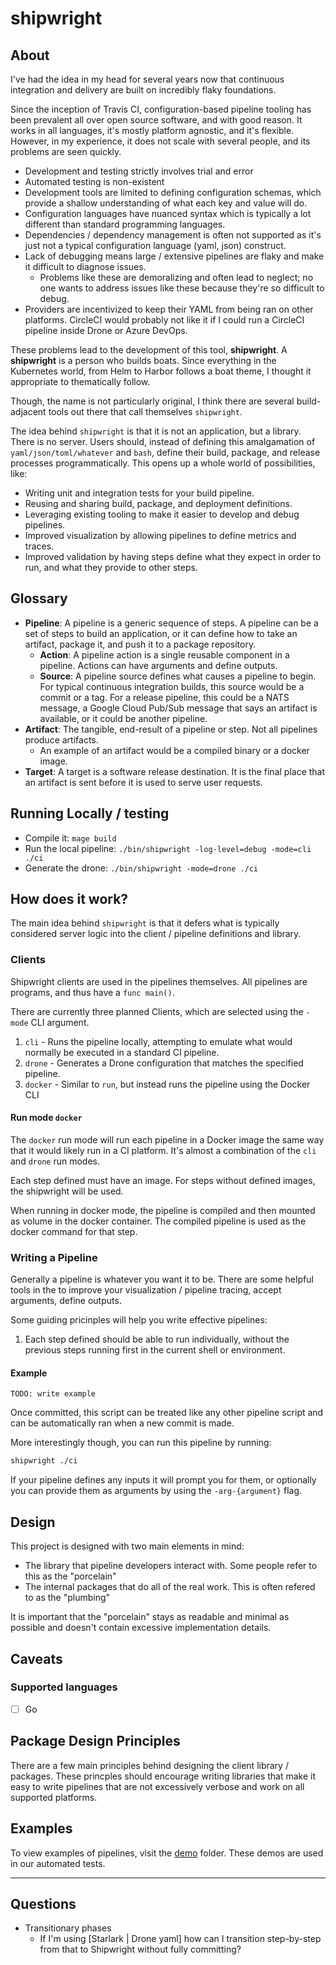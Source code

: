 # shipwright

## About

I've had the idea in my head for several years now that continuous integration and delivery are built on incredibly flaky foundations.

Since the inception of Travis CI, configuration-based pipeline tooling has been prevalent all over open source software, and with good reason. It works in all languages, it's mostly platform agnostic, and it's flexible. However, in my experience, it does not scale with several people, and its problems are seen quickly.

- Development and testing strictly involves trial and error
- Automated testing is non-existent
- Development tools are limited to defining configuration schemas, which provide a shallow understanding of what each key and value will do.
- Configuration languages have nuanced syntax which is typically a lot different than standard programming languages.
- Dependencies / dependency management is often not supported as it's just not a typical configuration language (yaml, json) construct.
- Lack of debugging means large / extensive pipelines are flaky and make it difficult to diagnose issues.
  - Problems like these are demoralizing and often lead to neglect; no one wants to address issues like these because they're so difficult to debug.
- Providers are incentivized to keep their YAML from being ran on other platforms. CircleCI would probably not like it if I could run a CircleCI pipeline inside Drone or Azure DevOps.

These problems lead to the development of this tool, **shipwright**. A **shipwright** is a person who builds boats. Since everything in the Kubernetes world, from Helm to Harbor follows a boat theme, I thought it appropriate to thematically follow.

Though, the name is not particularly original, I think there are several build-adjacent tools out there that call themselves `shipwright`.

The idea behind `shipwright` is that it is not an application, but a library. There is no server. Users should, instead of defining this amalgamation of `yaml/json/toml/whatever` and `bash`, define their build, package, and release processes programmatically. This opens up a whole world of possibilities, like:

- Writing unit and integration tests for your build pipeline.
- Reusing and sharing build, package, and deployment definitions.
- Leveraging existing tooling to make it easier to develop and debug pipelines.
- Improved visualization by allowing pipelines to define metrics and traces.
- Improved validation by having steps define what they expect in order to run, and what they provide to other steps.

## Glossary

- **Pipeline**: A pipeline is a generic sequence of steps. A pipeline can be a set of steps to build an application, or it can define how to take an artifact, package it, and push it to a package repository.
  - **Action**: A pipeline action is a single reusable component in a pipeline. Actions can have arguments and define outputs.
  - **Source**: A pipeline source defines what causes a pipeline to begin. For typical continuous integration builds, this source would be a commit or a tag. For a release pipeline, this could be a NATS message, a Google Cloud Pub/Sub message that says an artifact is available, or it could be another pipeline.
- **Artifact**: The tangible, end-result of a pipeline or step. Not all pipelines produce artifacts.
  - An example of an artifact would be a compiled binary or a docker image.
- **Target**: A target is a software release destination. It is the final place that an artifact is sent before it is used to serve user requests.

## Running Locally / testing

- Compile it: `mage build`
- Run the local pipeline: `./bin/shipwright -log-level=debug -mode=cli ./ci`
- Generate the drone: `./bin/shipwright -mode=drone ./ci`

## How does it work?

The main idea behind `shipwright` is that it defers what is typically considered server logic into the client / pipeline definitions and library.

### Clients

Shipwright clients are used in the pipelines themselves. All pipelines are programs, and thus have a `func main()`.

There are currently three planned Clients, which are selected using the `-mode` CLI argument.

1. `cli` - Runs the pipeline locally, attempting to emulate what would normally be executed in a standard CI pipeline.
2. `drone` - Generates a Drone configuration that matches the specified pipeline.
3. `docker` - Similar to `run`, but instead runs the pipeline using the Docker CLI

#### Run mode `docker`

The `docker` run mode will run each pipeline in a Docker image the same way that it would likely run in a CI platform. It's almost a combination of the `cli` and `drone` run modes.

Each step defined must have an image. For steps without defined images, the shipwright will be used.

When running in docker mode, the pipeline is compiled and then mounted as volume in the docker container. The compiled pipeline is used as the docker command for that step.

### Writing a Pipeline

Generally a pipeline is whatever you want it to be. There are some helpful tools in the to improve your visualization / pipeline tracing, accept arguments, define outputs.

Some guiding pricinples will help you write effective pipelines:

1. Each step defined should be able to run individually, without the previous steps running first in the current shell or environment.

#### Example

```
TODO: write example
```

Once committed, this script can be treated like any other pipeline script and can be automatically ran when a new commit is made.

More interestingly though, you can run this pipeline by running:

```bash
shipwright ./ci
```

If your pipeline defines any inputs it will prompt you for them, or optionally you can provide them as arguments by using the `-arg-{argument}` flag.

## Design

This project is designed with two main elements in mind:

- The library that pipeline developers interact with. Some people refer to this as the "porcelain"
- The internal packages that do all of the real work. This is often refered to as the "plumbing"

It is important that the "porcelain" stays as readable and minimal as possible and doesn't contain excessive implementation details.

## Caveats

### Supported languages

- [ ] Go

## Package Design Principles

There are a few main principles behind designing the client library / packages. These princples should encourage writing libraries that make it easy to write pipelines that are not excessively verbose and work on all supported platforms.

## Examples

To view examples of pipelines, visit the [demo](./demo) folder. These demos are used in our automated tests.

---

## Questions

- Transitionary phases
  - If I'm using [Starlark | Drone yaml] how can I transition step-by-step from that to Shipwright without fully committing?
